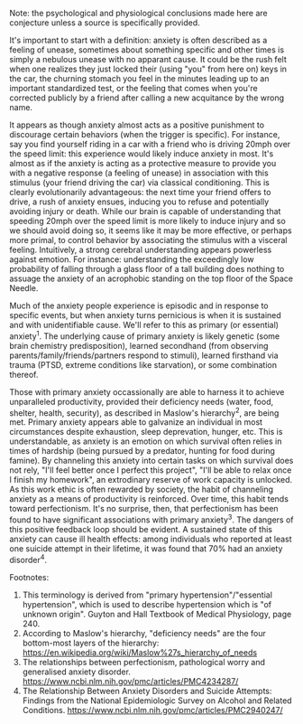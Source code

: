 Note: the psychological and physiological conclusions made here are conjecture unless a source is specifically provided. 

It's important to start with a definition: anxiety is often described as a feeling of unease, sometimes about something specific and other times is simply a nebulous unease with no apparant cause. It could be the rush felt when one realizes they just locked their (using "you" from here on) keys in the car, the churning stomach you feel in the minutes leading up to an important standardized test, or the feeling that comes when you're corrected publicly by a friend after calling a new acquitance by the wrong name. 

It appears as though anxiety almost acts as a positive punishment to discourage certain behaviors (when the trigger is specific). For instance, say you find yourself riding in a car with a friend who is driving 20mph over the speed limit: this experience would likely induce anxiety in most. It's almost as if the anxiety is acting as a protective measure to provide you with a negative response (a feeling of unease) in association with this stimulus (your friend driving the car) via classical conditioning. This is clearly evolutionarily advantageous: the next time your friend offers to drive, a rush of anxiety ensues, inducing you to refuse and potentially avoiding injury or death. While our brain is capable of understanding that speeding 20mph over the speed limit is more likely to induce injury and so we should avoid doing so, it seems like it may be more effective, or perhaps more primal, to control behavior by associating the stimulus with a visceral feeling. Intuitively, a strong cerebral understanding appears powerless against emotion. For instance: understanding the exceedingly low probability of falling through a glass floor of a tall building does nothing to assuage the anxiety of an acrophobic standing on the top floor of the Space Needle. 

Much of the anxiety people experience is episodic and in response to specific events, but when anxiety turns pernicious is when it is sustained and with unidentifiable cause. We'll refer to this as primary (or essential) anxiety<sup>1</sup>. The underlying cause of primary anxiety is likely genetic (some brain chemistry predisposition), learned secondhand (from observing parents/family/friends/partners respond to stimuli), learned firsthand via trauma (PTSD, extreme conditions like starvation), or some combination thereof. 

Those with primary anxiety occassionally are able to harness it to achieve unparalleled productivity, provided their deficiency needs (water, food, shelter, health, security), as described in Maslow's hierarchy<sup>2</sup>, are being met. Primary anxiety appears able to galvanize an individual in most circumstances despite exhaustion, sleep deprevation, hunger, etc. This is understandable, as anxiety is an emotion on which survival often relies in times of hardship (being pursued by a predator, hunting for food during famine). By channeling this anxiety into certain tasks on which survival does not rely, "I'll feel better once I perfect this project", "I'll be able to relax once I finish my homework", an extrodinary reserve of work capacity is unlocked. As this work ethic is often rewarded by society, the habit of channeling anxiety as a means of productivity is reinforced. Over time, this habit tends toward perfectionism. It's no surprise, then, that perfectionism has been found to have significant associations with primary anxiety<sup>3</sup>. The dangers of this positive feedback loop should be evident. A sustained state of this anxiety can cause ill health effects: among individuals who reported at least one suicide attempt in their lifetime, it was found that 70% had an anxiety disorder<sup>4</sup>.

Footnotes:

1. This terminology is derived from "primary hypertension"/"essential hypertension", which is used to describe hypertension which is "of unknown origin". Guyton and Hall Textbook of Medical Physiology, page 240.  
2. According to Maslow's hierarchy, "deficiency needs" are the four bottom-most layers of the hierarchy: https://en.wikipedia.org/wiki/Maslow%27s_hierarchy_of_needs
3. The relationships between perfectionism, pathological worry and generalised anxiety disorder. https://www.ncbi.nlm.nih.gov/pmc/articles/PMC4234287/
4. The Relationship Between Anxiety Disorders and Suicide Attempts: Findings from the National Epidemiologic Survey on Alcohol and Related Conditions. https://www.ncbi.nlm.nih.gov/pmc/articles/PMC2940247/
